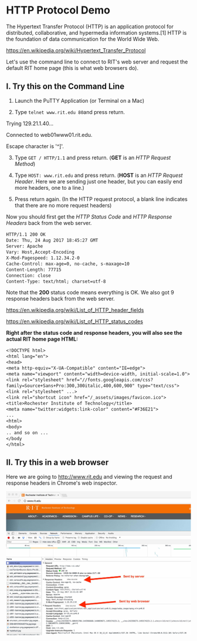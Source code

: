 # HTTP Protocol Demo 
The Hypertext Transfer Protocol (HTTP) is an application protocol for distributed, collaborative, and hypermedia information systems.[1] HTTP is the foundation of data communication for the World Wide Web.

https://en.wikipedia.org/wiki/Hypertext_Transfer_Protocol

Let's use the command line to connect to RIT's web server and request the default RIT home page (this is what web browsers do).

## I. Try this on the Command Line

1. Launch the PuTTY Application (or Terminal on a Mac)

2. Type `telnet www.rit.edu 80`and press return.

Trying 129.21.1.40...

Connected to web01www01.rit.edu.

Escape character is '^]'.

3. Type `GET / HTTP/1.1` and press return. (**GET** is an *HTTP Request Method*)

4. Type `HOST: www.rit.edu` and press return. (**HOST** is an *HTTP Request Header*. Here we are sending just one header, but you can easily end more headers, one to a line.)

5. Press return again. (In the HTTP request protocol, a blank line indicates that there are no more request headers)

Now you should first get the *HTTP Status Code* and  *HTTP Response Headers* back from the web server.

```
HTTP/1.1 200 OK
Date: Thu, 24 Aug 2017 18:45:27 GMT
Server: Apache
Vary: Host,Accept-Encoding
X-Mod-Pagespeed: 1.12.34.2-0
Cache-Control: max-age=0, no-cache, s-maxage=10
Content-Length: 77715
Connection: close
Content-Type: text/html; charset=utf-8
```

Note that the **200** status code means everything is OK.
We also got 9 response headers back from the web server.

https://en.wikipedia.org/wiki/List_of_HTTP_header_fields

https://en.wikipedia.org/wiki/List_of_HTTP_status_codes

**Right after the status code and response headers, you will also see the actual RIT home page HTML:**

```
<!DOCTYPE html>
<html lang="en">
<head>
<meta http-equiv="X-UA-Compatible" content="IE=edge">
<meta name="viewport" content="width=device-width, initial-scale=1.0">
<link rel="stylesheet" href="//fonts.googleapis.com/css?family=Source+Sans+Pro:300,300italic,400,600,900" type="text/css">
<link rel="stylesheet" ...>
<link rel="shortcut icon" href="/_assets/images/favicon.ico">
<title>Rochester Institute of Technology</title>
<meta name="twitter:widgets:link-color" content="#F36E21">
...
<html>
<body>
.. and so on ...
</body
</html>
```

## II. Try this in a web browser

Here we are going to http://www.rit.edu and viewing the request and response headers in Chrome's web inspector.

![www.rit.edu Request/Response](_images/rit-request-response.jpg)

